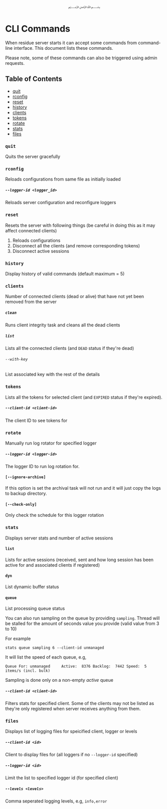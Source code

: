 <p align="center">
   ﷽
</p>

# CLI Commands
When residue server starts it can accept some commands from command-line interface. This document lists these commands.

Please note, some of these commands can also be triggered using admin requests.

## Table of Contents

* [quit](#quit)
* [rconfig](#rconfig)
* [reset](#reset)
* [history](#history)
* [clients](#clients)
* [tokens](#tokens)
* [rotate](#rotate)
* [stats](#stats)
* [files](#files)
               
### `quit`
Quits the server gracefully

### `rconfig`
Reloads configurations from same file as initially loaded

##### `--logger-id <logger_id>`
Reloads server configuration and reconfigure loggers

### `reset`
Resets the server with following things (be careful in doing this as it may affect connected clients)

 1. Reloads configurations
 2. Disconnect all the clients (and remove corresponding tokens)
 3. Disconnect active sessions

### `history`
Display history of valid commands (default maximum = 5)

### `clients`
Number of connected clients (dead or alive) that have not yet been removed from the server

##### `clean`
Runs client integrity task and cleans all the dead clients

##### `list`
Lists all the connected clients (and `DEAD` status if they're dead)

###### `--with-key`
List associated key with the rest of the details

### `tokens`
Lists all the tokens for selected client (and `EXPIRED` status if they're expired).

##### `--client-id <client-id>`
The client ID to see tokens for

### `rotate`
Manually run log rotator for specified logger

##### `--logger-id <logger-id>`
The logger ID to run log rotation for.

#### `[--ignore-archive]`
If this option is set the archival task will not run and it will just copy the logs to backup directory.

#### `[--check-only]`
Only check the schedule for this logger rotation

### `stats`
Displays server stats and number of active sessions

#### `list`
Lists for active sessions (received, sent and how long session has been active for and associated clients if registered)

#### `dyn`
List dynamic buffer status

#### `queue`
List processing queue status

You can also run sampling on the queue by providing `sampling`. Thread will be stalled for the amount of seconds value you provide (valid value from 3 to 10)

For example

```
stats queue sampling 6 --client-id unmanaged
```

It will list the speed of each queue, e.g,

```
Queue For: unmanaged     Active:  8376 Backlog:  7442 Speed:  5 items/s (incl. bulk)
```

Sampling is done only on a non-empty _active_ queue

##### `--client-id <client-id>`
Filters stats for specified client. Some of the clients may not be listed as they're only registered when server receives anything from them.

### `files`
Displays list of logging files for speicified client, logger or levels

##### `--client-id <id>`
Client to display files for (all loggers if no `--logger-id` specified)

##### `--logger-id <id>`
Limit the list to specified logger id (for specified client)

##### `--levels <levels>`
Comma seperated logging levels, e.g, `info,error`
